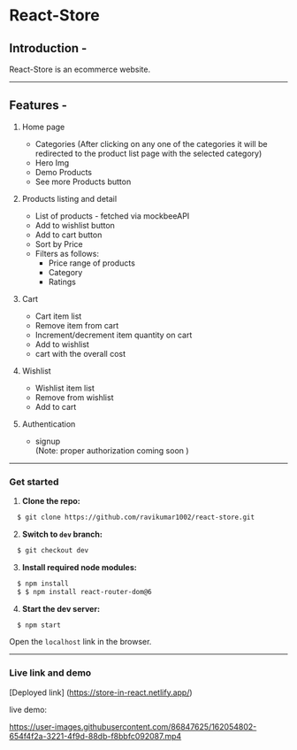 # React-Store

## Introduction -

React-Store is an ecommerce website.

---
 ## Features -

1. Home page

   - Categories (After clicking on any one of the categories it will be redirected to the product list page with the selected category)
   - Hero Img
   - Demo Products
   - See more Products button

2. Products listing and detail

   - List of products - fetched via mockbeeAPI
   - Add to wishlist button
   - Add to cart button
   - Sort by Price
   - Filters as follows:
     - Price range of products
     - Category
     - Ratings

3. Cart

   - Cart item list
   - Remove item from cart
   - Increment/decrement item quantity on cart
   - Add to wishlist
   - cart with the overall cost

4. Wishlist

   - Wishlist item list
   - Remove from wishlist
   - Add to cart

5. Authentication
   - signup  
     (Note: proper authorization coming soon )

---

### Get started

1. **Clone the repo:**

```bash
  $ git clone https://github.com/ravikumar1002/react-store.git
```

2. **Switch to `dev` branch:**

```bash
  $ git checkout dev
```

3. **Install required node modules:**

```bash
  $ npm install
  $ $ npm install react-router-dom@6
```

4. **Start the dev server:**

```bash
  $ npm start
```

Open the `localhost` link in the browser.

---

### Live link and demo

[Deployed link] (https://store-in-react.netlify.app/)

live demo:


https://user-images.githubusercontent.com/86847625/162054802-654f4f2a-3221-4f9d-88db-f8bbfc092087.mp4


